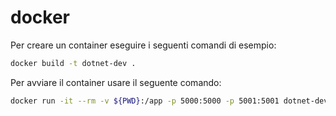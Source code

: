 # docker

Per creare un container eseguire i seguenti comandi di esempio:

```bash
docker build -t dotnet-dev .
```

Per avviare il container usare il seguente comando:

```bash
docker run -it --rm -v ${PWD}:/app -p 5000:5000 -p 5001:5001 dotnet-dev
```
